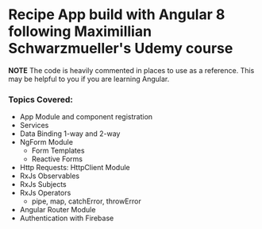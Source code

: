 # Recipe App build with Angular 8 following Maximillian Schwarzmueller's Udemy course

**NOTE** The code is heavily commented in places to use as a reference. This may be helpful to you if you are learning Angular.

### Topics Covered:

- App Module and component registration
- Services
- Data Binding 1-way and 2-way
- NgForm Module
  - Form Templates
  - Reactive Forms
- Http Requests: HttpClient Module
- RxJs Observables
- RxJs Subjects
- RxJs Operators
  - pipe, map, catchError, throwError
- Angular Router Module
- Authentication with Firebase

